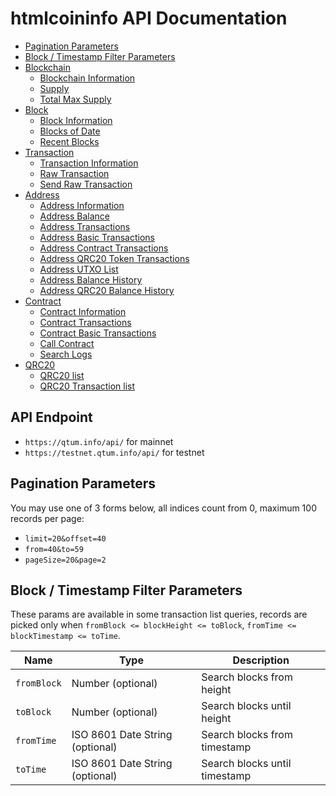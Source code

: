 # htmlcoininfo API Documentation

* [Pagination Parameters](#pagination-parameters)
* [Block / Timestamp Filter Parameters](#block--timestamp-filter-parameters)
* [Blockchain](https://github.com/denuoweb/htmlcoininfo-api/blob/master/doc/blockchain.md)
  * [Blockchain Information](https://github.com/denuoweb/htmlcoininfo-api/blob/master/doc/blockchain.md#Blockchain-Information)
  * [Supply](https://github.com/denuoweb/htmlcoininfo-api/blob/master/doc/blockchain.md#Supply)
  * [Total Max Supply](https://github.com/denuoweb/htmlcoininfo-api/blob/master/doc/blockchain.md#Total-Max-Supply)
* [Block](https://github.com/denuoweb/htmlcoininfo-api/blob/master/doc/block.md)
  * [Block Information](https://github.com/denuoweb/htmlcoininfo-api/blob/master/doc/block.md#Block-Information)
  * [Blocks of Date](https://github.com/denuoweb/htmlcoininfo-api/blob/master/doc/block.md#Blocks-of-Date)
  * [Recent Blocks](https://github.com/denuoweb/htmlcoininfo-api/blob/master/doc/block.md#Recent-Blocks)
* [Transaction](https://github.com/denuoweb/htmlcoininfo-api/blob/master/doc/transaction.md)
  * [Transaction Information](https://github.com/denuoweb/htmlcoininfo-api/blob/master/doc/transaction.md#Transaction-Information)
  * [Raw Transaction](https://github.com/denuoweb/htmlcoininfo-api/blob/master/doc/transaction.md#Raw-Transaction)
  * [Send Raw Transaction](https://github.com/denuoweb/htmlcoininfo-api/blob/master/doc/transaction.md#Send-Raw-Transaction)
* [Address](https://github.com/denuoweb/htmlcoininfo-api/blob/master/doc/address.md)
  * [Address Information](https://github.com/denuoweb/htmlcoininfo-api/blob/master/doc/address.md#Address-Information)
  * [Address Balance](https://github.com/denuoweb/htmlcoininfo-api/blob/master/doc/address.md#Address-Balance)
  * [Address Transactions](https://github.com/denuoweb/htmlcoininfo-api/blob/master/doc/address.md#Address-Transactions)
  * [Address Basic Transactions](https://github.com/denuoweb/htmlcoininfo-api/blob/master/doc/address.md#Address-Basic-Transactions)
  * [Address Contract Transactions](https://github.com/denuoweb/htmlcoininfo-api/blob/master/doc/address.md#Address-Contract-Transactions)
  * [Address QRC20 Token Transactions](https://github.com/denuoweb/htmlcoininfo-api/blob/master/doc/address.md#Address-QRC20-Token-Transactions)
  * [Address UTXO List](https://github.com/denuoweb/htmlcoininfo-api/blob/master/doc/address.md#Address-UTXO-List)
  * [Address Balance History](https://github.com/denuoweb/htmlcoininfo-api/blob/master/doc/address.md#Address-Balance-History)
  * [Address QRC20 Balance History](https://github.com/denuoweb/htmlcoininfo-api/blob/master/doc/address.md#Address-QRC20-Balance-History)
* [Contract](https://github.com/denuoweb/htmlcoininfo-api/blob/master/doc/contract.md)
  * [Contract Information](https://github.com/denuoweb/htmlcoininfo-api/blob/master/doc/contract.md#Contract-Information)
  * [Contract Transactions](https://github.com/denuoweb/htmlcoininfo-api/blob/master/doc/contract.md#Contract-Transactions)
  * [Contract Basic Transactions](https://github.com/denuoweb/htmlcoininfo-api/blob/master/doc/contract.md#Contract-Basic-Transactions)
  * [Call Contract](https://github.com/denuoweb/htmlcoininfo-api/blob/master/doc/contract.md#Call-Contract)
  * [Search Logs](https://github.com/denuoweb/htmlcoininfo-api/blob/master/doc/contract.md#Search-Logs)
* [QRC20](https://github.com/denuoweb/htmlcoininfo-api/blob/master/doc/contract.md)
  * [QRC20 list](https://github.com/denuoweb/htmlcoininfo-api/blob/master/doc/contract.md#QRC20-list)
  * [QRC20 Transaction list](https://github.com/denuoweb/htmlcoininfo-api/blob/master/doc/contract.md#QRC20-Transaction-list)


## API Endpoint
* `https://qtum.info/api/` for mainnet
* `https://testnet.qtum.info/api/` for testnet


## Pagination Parameters

You may use one of 3 forms below, all indices count from 0, maximum 100 records per page:
* `limit=20&offset=40`
* `from=40&to=59`
* `pageSize=20&page=2`


## Block / Timestamp Filter Parameters

These params are available in some transaction list queries,
records are picked only when `fromBlock <= blockHeight <= toBlock`, `fromTime <= blockTimestamp <= toTime`.

<table>
    <thead>
        <tr>
            <th>Name</th>
            <th>Type</th>
            <th>Description</th>
        </tr>
    </thead>
    <tbody>
        <tr>
            <td><code>fromBlock</code></td>
            <td>Number (optional)</td>
            <td>Search blocks from height</td>
        </tr>
        <tr>
            <td><code>toBlock</code></td>
            <td>Number (optional)</td>
            <td>Search blocks until height</td>
        </tr>
        <tr>
            <td><code>fromTime</code></td>
            <td>ISO 8601 Date String (optional)</td>
            <td>Search blocks from timestamp</td>
        </tr>
        <tr>
            <td><code>toTime</code></td>
            <td>ISO 8601 Date String (optional)</td>
            <td>Search blocks until timestamp</td>
        </tr>
    </tbody>
</table>

